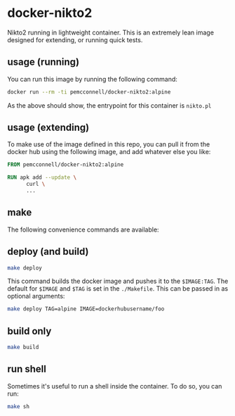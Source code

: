 docker-nikto2
=============

Nikto2 running in lightweight container. This is an extremely lean 
image designed for extending, or running quick tests.

usage (running)
-----------------

You can run this image by running the following command:

```bash
docker run --rm -ti pemcconnell/docker-nikto2:alpine
```

As the above should show, the entrypoint for this container is `nikto.pl`

usage (extending)
-----------------

To make use of the image defined in this repo, you can pull it from the 
docker hub using the following image, and add whatever else you like:

```Dockerfile
FROM pemcconnell/docker-nikto2:alpine

RUN apk add --update \
      curl \
      ...
```

make
----

The following convenience commands are available:

deploy (and build)
------------------

```bash
make deploy
```

This command builds the docker image and pushes it to the `$IMAGE:TAG`. The 
default for `$IMAGE` and `$TAG` is set in the `./Makefile`. This can be passed in as 
optional arguments:

```bash
make deploy TAG=alpine IMAGE=dockerhubusername/foo
```

build only
----------

```bash
make build
```

run shell
---------

Sometimes it's useful to run a shell inside the container. To do so, you can 
run:

```bash
make sh
```